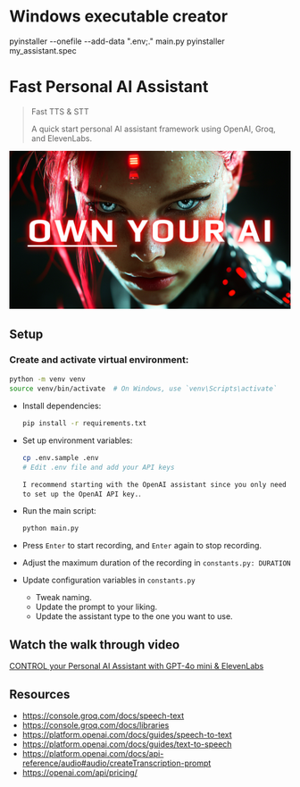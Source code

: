 # Windows executable creator
pyinstaller --onefile --add-data ".env;." main.py
   pyinstaller my_assistant.spec

# Fast Personal AI Assistant
> Fast TTS & STT
>
> A quick start personal AI assistant framework using OpenAI, Groq, and ElevenLabs.

![own-your-ai](./img/own-your-ai.png)

## Setup

### Create and activate virtual environment:
  ```bash
  python -m venv venv
  source venv/bin/activate  # On Windows, use `venv\Scripts\activate`
  ```

- Install dependencies:
  ```bash
  pip install -r requirements.txt
  ```

- Set up environment variables:
  ```bash
  cp .env.sample .env
  # Edit .env file and add your API keys
  ```
  `I recommend starting with the OpenAI assistant since you only need to set up the OpenAI API key.`.

- Run the main script:
  ```bash
  python main.py
  ```

- Press `Enter` to start recording, and `Enter` again to stop recording.

- Adjust the maximum duration of the recording in `constants.py: DURATION`

- Update configuration variables in `constants.py`
  - Tweak naming.
  - Update the prompt to your liking.
  - Update the assistant type to the one you want to use.

## Watch the walk through video
[CONTROL your Personal AI Assistant with GPT-4o mini & ElevenLabs](https://youtu.be/ikaKpfUOb0U)

## Resources
- https://console.groq.com/docs/speech-text
- https://console.groq.com/docs/libraries
- https://platform.openai.com/docs/guides/speech-to-text
- https://platform.openai.com/docs/guides/text-to-speech
- https://platform.openai.com/docs/api-reference/audio#audio/createTranscription-prompt
- https://openai.com/api/pricing/
